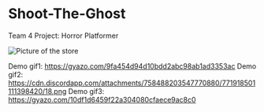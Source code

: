 # Shoot-The-Ghost
Team 4 Project: Horror Platformer

![Picture of the store](https://i.gyazo.com/d01b612a23087d2c5e664986049341ff.png)

Demo gif1: https://gyazo.com/9fa454d94d10bdd2abc98ab1ad3353ac
Demo gif2: https://cdn.discordapp.com/attachments/758488203547770880/771918501111398420/18.png
Demo gif3: https://gyazo.com/10df1d6459f22a304080cfaece9ac8c0
